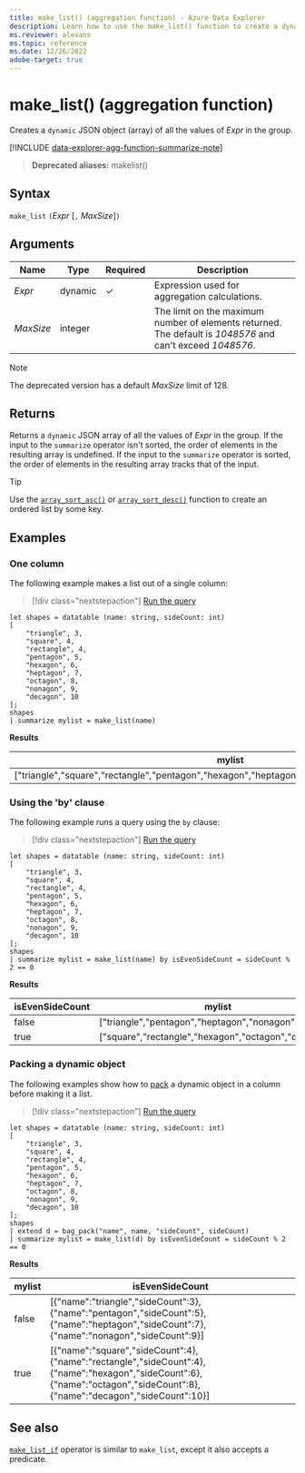 ```yaml
---
title: make_list() (aggregation function) - Azure Data Explorer
description: Learn how to use the make_list() function to create a dynamic JSON object array of all the values of the expressions in the group.
ms.reviewer: alexans
ms.topic: reference
ms.date: 12/26/2022
adobe-target: true
---
```

# make_list() (aggregation function)

Creates a `dynamic` JSON object (array) of all the values of *Expr* in the group.

[!INCLUDE [data-explorer-agg-function-summarize-note](../../includes/data-explorer-agg-function-summarize-note.md)]

> **Deprecated aliases:** makelist()

## Syntax

`make_list` `(`*Expr* [`,` *MaxSize*]`)`

## Arguments

| Name | Type | Required | Description |
|--|--|--|--|
| *Expr* | dynamic | &check; | Expression used for aggregation calculations. |
| *MaxSize* | integer |  | The limit on the maximum number of elements returned. The default is *1048576* and can't exceed *1048576*. |

> [!NOTE]
> The deprecated version has a default *MaxSize* limit of 128.

## Returns

Returns a `dynamic` JSON array of all the values of *Expr* in the group.
If the input to the `summarize` operator isn't sorted, the order of elements in the resulting array is undefined.
If the input to the `summarize` operator is sorted, the order of elements in the resulting array tracks that of the input.

> [!TIP]
> Use the [`array_sort_asc()`](./arraysortascfunction.md) or [`array_sort_desc()`](./arraysortdescfunction.md) function to create an ordered list by some key.

## Examples

### One column

The following example makes a list out of a single column:

> [!div class="nextstepaction"]
> <a href="https://dataexplorer.azure.com/clusters/help/databases/Samples?query=H4sIAAAAAAAAAz3PzwrCMAwG8HufIuzkYAfF/xNPPoaI1C1sxTadbQYqPrydy0wu4Zfv8llkiK3uMMIRas1pbxZhRtphCZGDoaaAaGo8+Z64BEOcq7OCNFn6amosZgUsi5Hio9dhgJVAwIqn0GQdEuvGU6K1UItPkc1fuim0FfLVJDsR8iSyF6mxElnM1eWgxnLqA7F3TgfzRnAvayKnvk7f8Trcv7r5F8QGBpEMAQAA" target="_blank">Run the query</a>

```kusto
let shapes = datatable (name: string, sideCount: int)
[
    "triangle", 3,
    "square", 4,
    "rectangle", 4,
    "pentagon", 5,
    "hexagon", 6,
    "heptagon", 7,
    "octagon", 8,
    "nonagon", 9,
    "decagon", 10
];
shapes
| summarize mylist = make_list(name)
```

**Results**

|mylist|
|---|
|["triangle","square","rectangle","pentagon","hexagon","heptagon","octagon","nonagon","decagon"]|

### Using the 'by' clause

The following example runs a query using the `by` clause:

> [!div class="nextstepaction"]
> <a href="https://dataexplorer.azure.com/clusters/help/databases/Samples?query=H4sIAAAAAAAAAz3Py26DMBCF4b2f4ggpUiOxIEnTCxWrKE+QZRVVDoyIVTwmeKhK1YePCQZ7Y30+m78hgb/qljwKVFrCvTSEJ9aWcnjpDNcpvKno4HqWHIZlrT4VwknCr+a6oSTFLp3I33rdjfAcoaNS5tFsLbHo2nGgfaQr/UZ5WaSdR6+RXClukrco7Dhu3qNUVEbZZOr8oaY49Q/fW6s780ewQ2O8hF6rv+lrfD9y17gMMP74Q3yae8NoaccKWxQFsjvUEHjHNAEAAA==" target="_blank">Run the query</a>

```kusto
let shapes = datatable (name: string, sideCount: int)
[
    "triangle", 3,
    "square", 4,
    "rectangle", 4,
    "pentagon", 5,
    "hexagon", 6,
    "heptagon", 7,
    "octagon", 8,
    "nonagon", 9,
    "decagon", 10
];
shapes
| summarize mylist = make_list(name) by isEvenSideCount = sideCount % 2 == 0
```

**Results**

|isEvenSideCount| mylist|
|---|---|
|false|["triangle","pentagon","heptagon","nonagon"]|
|true|["square","rectangle","hexagon","octagon","decagon"]|

### Packing a dynamic object

The following examples show how to [pack](./packfunction.md) a dynamic object in a column before making it a list.

> [!div class="nextstepaction"]
> <a href="https://dataexplorer.azure.com/clusters/help/databases/Samples?query=H4sIAAAAAAAAA03PTWrDMBAF4L1OMRgKNniR/qcpXoWeIMtSysQaHBFr5FjjkJQevmMshVoLi09vhF5PAvGAA0VowKLo2vcEJaOnDUQZHXc1RGdpGyaWDTiWynwa0K/QU+Sup6KGx3qheJpwnOEpwUit5FC2gViwC6z0nOhAlyQvNxly6DVRaCUssk7CgVPmLYmlNsn9yny9m6Wc+QW6CLEFqz0HbI9lMVfU2Pyr9eG5YvGvbqVzcfIeR/dD4K+9i6LzHo/0Pe9LW8H+Ci5+nIl3eUoTtxvgDh6gaWD1B75NBjppAQAA" target="_blank">Run the query</a>

```kusto
let shapes = datatable (name: string, sideCount: int)
[
    "triangle", 3,
    "square", 4,
    "rectangle", 4,
    "pentagon", 5,
    "hexagon", 6,
    "heptagon", 7,
    "octagon", 8,
    "nonagon", 9,
    "decagon", 10
];
shapes
| extend d = bag_pack("name", name, "sideCount", sideCount)
| summarize mylist = make_list(d) by isEvenSideCount = sideCount % 2 == 0
```

**Results**

|mylist|isEvenSideCount|
|---|---|
|false|[{"name":"triangle","sideCount":3},{"name":"pentagon","sideCount":5},{"name":"heptagon","sideCount":7},{"name":"nonagon","sideCount":9}]|
|true|[{"name":"square","sideCount":4},{"name":"rectangle","sideCount":4},{"name":"hexagon","sideCount":6},{"name":"octagon","sideCount":8},{"name":"decagon","sideCount":10}]|

## See also

[`make_list_if`](./makelistif-aggfunction.md) operator is similar to `make_list`, except it also accepts a predicate.
